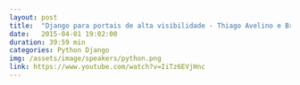```yaml
---
layout: post
title:  "Django para portais de alta visibilidade - Thiago Avelino e Bruno Rocha"
date:   2015-04-01 19:02:00
duration: 39:59 min
categories: Python Django
img: /assets/image/speakers/python.png
link: https://www.youtube.com/watch?v=IiTz6EVjHnc
---
```


